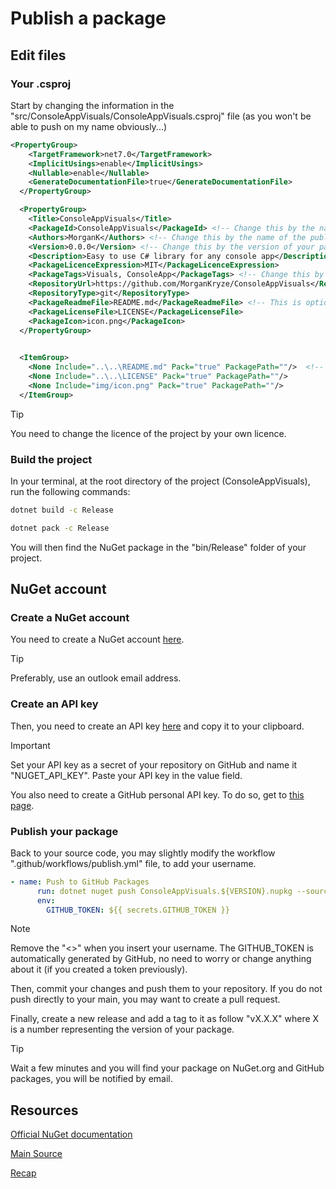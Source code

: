 # Publish a package

## Edit files

### Your .csproj

Start by changing the information in the "src/ConsoleAppVisuals/ConsoleAppVisuals.csproj" file (as you won't be able to push on my name obviously...)

```xml
<PropertyGroup>
    <TargetFramework>net7.0</TargetFramework>
    <ImplicitUsings>enable</ImplicitUsings>
    <Nullable>enable</Nullable>
    <GenerateDocumentationFile>true</GenerateDocumentationFile>
  </PropertyGroup>

  <PropertyGroup> 
    <Title>ConsoleAppVisuals</Title>
    <PackageId>ConsoleAppVisuals</PackageId> <!-- Change this by the name of your package, it must be unique -->
    <Authors>MorganK</Authors> <!-- Change this by the name of the publisher on nuget.org -->
    <Version>0.0.0</Version> <!-- Change this by the version of your package -->
    <Description>Easy to use C# library for any console app</Description> <!-- Change this by the description of your package -->
    <PackageLicenceExpression>MIT</PackageLicenceExpression>
    <PackageTags>Visuals, ConsoleApp</PackageTags> <!-- Change this by the tags of your package -->
    <RepositoryUrl>https://github.com/MorganKryze/ConsoleAppVisuals</RepositoryUrl> <!-- Change this by the url of your repository on GitHub -->
    <RepositoryType>git</RepositoryType>
    <PackageReadmeFile>README.md</PackageReadmeFile> <!-- This is optional, it will add the README.md file of your project to the package -->
    <PackageLicenseFile>LICENSE</PackageLicenseFile>
    <PackageIcon>icon.png</PackageIcon>
  </PropertyGroup>
  

  <ItemGroup>
    <None Include="..\..\README.md" Pack="true" PackagePath=""/>  <!-- This is mandatory, this include indicates the path to the files declared previously -->
    <None Include="..\..\LICENSE" Pack="true" PackagePath=""/>
    <None Include="img/icon.png" Pack="true" PackagePath=""/>
  </ItemGroup>
```

> [!TIP]
> You need to change the licence of the project by your own licence.

### Build the project

In your terminal, at the root directory of the project (ConsoleAppVisuals), run the following commands:

```bash
dotnet build -c Release

dotnet pack -c Release
```

You will then find the NuGet package in the "bin/Release" folder of your project.

## NuGet account

### Create a NuGet account

You need to create a NuGet account [here](https://www.nuget.org/users/account/LogOn?returnUrl=%2F).

> [!TIP]
> Preferably, use an outlook email address.

### Create an API key

Then, you need to create an API key [here](https://www.nuget.org/account/apikeys) and copy it to your clipboard.

> [!IMPORTANT]
> Set your API key as a secret of your repository on GitHub and name it "NUGET_API_KEY". Paste your API key in the value field.

You also need to create a GitHub personal API key. To do so, get to [this page](https://github.com/settings/tokens).

### Publish your package

Back to your source code, you may slightly modify the workflow ".github/workflows/publish.yml" file, to add your username.

```yml
- name: Push to GitHub Packages
      run: dotnet nuget push ConsoleAppVisuals.${VERSION}.nupkg --source https://nuget.pkg.github.com/<Insert_your_GitHub_Username>/index.json --api-key ${GITHUB_TOKEN}
      env:
        GITHUB_TOKEN: ${{ secrets.GITHUB_TOKEN }}
```

> [!NOTE]
> Remove the "<>" when you insert your username. The GITHUB_TOKEN is automatically generated by GitHub, no need to worry or change anything about it (if you created a token previously).

Then, commit your changes and push them to your repository. If you do not push directly to your main, you may want to create a pull request.

Finally, create a new release and add a tag to it as follow "vX.X.X" where X is a number representing the version of your package.

> [!TIP]
> Wait a few minutes and you will find your package on NuGet.org and GitHub packages, you will be notified by email.

## Resources

[Official NuGet documentation](https://learn.microsoft.com/nuget/quickstart/create-and-publish-a-package-using-the-dotnet-cli)

[Main Source](https://acraven.medium.com/a-nuget-package-workflow-using-github-actions-7da8c6557863)

[Recap](https://levelup.gitconnected.com/publish-to-nuget-with-github-actions-4e1486e7c19f)
